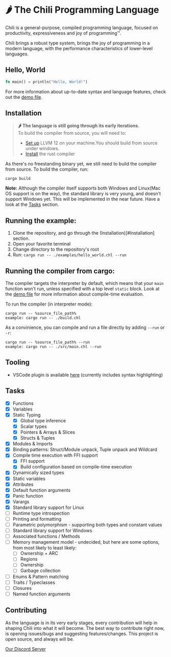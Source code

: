 # 🌶 The Chili Programming Language

Chili is a general-purpose, compiled programming language, focused on productivity, expressiveness and joy of programming™.

Chili brings a robust type system, brings the joy of programming in a modern language, with the performance characteristics of lower-level languages.

## Hello, World

```rust
fn main() = println("Hello, World!")
```

For more information about up-to-date syntax and language features, check out the [demo file](https://github.com/r0nsha/chili/blob/main/examples/demo/demo.chl).

## Installation

> **🌶 The language is still going through its early iterations.**  
> To build the compiler from source, you will need to:
>
> - [Set up](https://github.com/llvm/llvm-project/releases/tag/llvmorg-12.0.1) LLVM 12 on your machine.You should build from source under windows.
> - [Install](https://www.rust-lang.org/tools/install) the rust compiler

As there's no freestanding binary yet, we still need to build the compiler from source. To build the compiler, run:

```
cargo build
```

**Note:** Although the compiler itself supports both Windows and Linux(Mac OS support is on the way), the standard library is very young, and doesn't support Windows yet. This will be implemented in the near future. Have a look at the [Tasks](#Tasks) section.

## Running the example:

1. Clone the repository, and go through the (Installation)[#Installation] section.
2. Open your favorite terminal
3. Change directory to the repository's root
4. Run: `cargo run -- ./examples/hello_world.chl --run`

## Running the compiler from cargo:

The compiler targets the interpreter by default, which means that your `main` function won't run, unless specified with a top level `static` block. Look at the [demo file](https://github.com/r0nsha/chili/blob/main/examples/demo/demo.chl) for more information about compile-time evaluation.

To run the compiler (in interpreter mode):

```
cargo run -- %source_file_path%
example: cargo run -- ./build.chl
```

As a convinience, you can compile and run a file directly by adding `--run` or `-r`:

```
cargo run -- %source_file_path% --run
example: cargo run -- ./src/main.chl --run
```

## Tooling

- VSCode plugin is available [here](https://marketplace.visualstudio.com/items?itemName=chili-lang.chili) (currently includes syntax highlighting)

## Tasks

- [x] Functions
- [x] Variables
- [x] Static Typing
  - [x] Global type inference
  - [x] Scalar types
  - [x] Pointers & Arrays & Slices
  - [x] Structs & Tuples
- [x] Modules & Imports
- [x] Binding patterns: Struct/Module unpack, Tuple unpack and Wildcard
- [x] Compile time execution with FFI support
  - [x] FFI support
  - [x] Build configuration based on compile-time execution
- [x] Dynamically sized types
- [x] Static variables
- [x] Attributes
- [x] Default function arguments
- [x] Panic function
- [x] Varargs
- [x] Standard library support for Linux
- [ ] Runtime type introspection
- [ ] Printing and formatting
- [ ] Parametric polymorphism - supporting both types and constant values
- [ ] Standard library support for Windows
- [ ] Associated functions / Methods
- [ ] Memory management model - undecided, but here are some options, from most likely to least likely:
  - [ ] Ownership + ARC
  - [ ] Regions
  - [ ] Ownership
  - [ ] Garbage collection
- [ ] Enums & Pattern matching
- [ ] Traits / Typeclasses
- [ ] Closures
- [ ] Named function arguments

## Contributing

As the language is in its very early stages, every contribution will help in shaping Chili into what it will become. The best way to contribute right now, is opening issues/bugs and suggesting features/changes. This project is open source, and always will be.

[Our Discord Server](https://discord.gg/Tu4s49Pdre)

